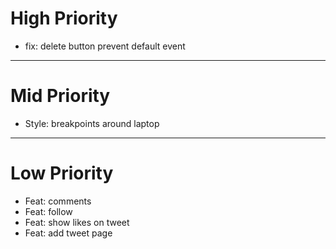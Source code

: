 # High Priority

- fix: delete button prevent default event
---

# Mid Priority

- Style: breakpoints around laptop

---

# Low Priority

- Feat: comments
- Feat: follow
- Feat: show likes on tweet
- Feat: add tweet page
